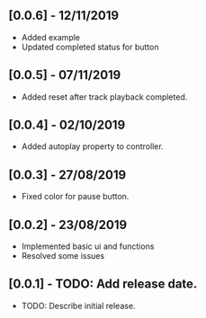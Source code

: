 ## [0.0.6] - 12/11/2019

* Added example 
* Updated completed status for button

## [0.0.5] - 07/11/2019

* Added reset after track playback completed.

## [0.0.4] - 02/10/2019

* Added autoplay property to controller.

## [0.0.3] - 27/08/2019

* Fixed color for pause button. 

## [0.0.2] - 23/08/2019

* Implemented basic ui and functions
* Resolved some issues

## [0.0.1] - TODO: Add release date.

* TODO: Describe initial release.
